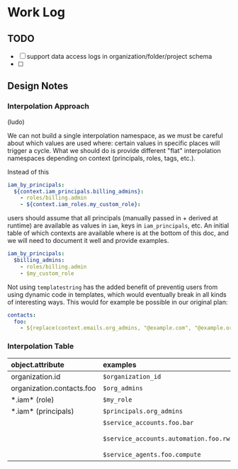 # Work Log

## TODO

- [ ] support data access logs in organization/folder/project schema
- [ ]

## Design Notes

### Interpolation Approach

(ludo)

We can not build a single interpolation namespace, as we must be careful about which values are used where: certain values in specific places will trigger a cycle. What we should do is provide different "flat" interpolation namespaces depending on context (principals, roles, tags, etc.).

Instead of this

```yaml
iam_by_principals:
  ${context.iam_principals.billing_admins}:
    - roles/billing.admin
    - ${context.iam_roles.my_custom_role}:
```

users should assume that all principals (manually passed in + derived at runtime) are available as values in `iam`, keys in `iam_principals`, etc. An initial table of which contexts are available where is at the bottom of this doc, and we will need to document it well and provide examples.

```yaml
iam_by_principals:
  $billing_admins:
    - roles/billing.admin
    - $my_custom_role
```

Not using `templatestring` has the added benefit of preventig users from using dynamic code in templates, which would eventually break in all kinds of interesting ways. This would for example be possible in our original plan:

```yaml
contacts:
  foo:
    - ${replace(context.emails.org_admins, "@example.com", "@example.org")}
```

### Interpolation Table

| object.attribute          | examples                            | manual context    | dynamic context                     |
| :------------------------ | :---------------------------------- | :---------------- | :---------------------------------- |
| organization.id           | `$organization_id`                    | `organization.id` |                                     |
| organization.contacts.foo | `$org_admins`                         | `email_addresses` |                                     |
| \*.iam\* (role)             | `$my_role`                            | `custom_roles`    | `organization.custom_roles`         |
| \*.iam\* (principals)       | `$principals.org_admins`              | `principals`      |                                     |
|                           | `$service_accounts.foo.bar`           |                   | project service accounts            |
|                           | `$service_accounts.automation.foo.rw` |                   | project automation service accounts |
|                           | `$service_agents.foo.compute`         |                   | project service agents              |
